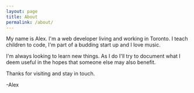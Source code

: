 ```yaml
---
layout: page
title: About
permalink: /about/
---
```


My name is Alex. I'm a web developer living and working in Toronto. I teach children to code, I'm part of a budding start up and I love music.  

I'm always looking to learn new things. As I do I'll try to document what I deem useful in the hopes that someone else may also benefit.  

Thanks for visiting and stay in touch.  

-Alex  